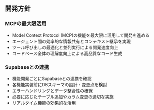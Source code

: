 

## 開発方針

### MCPの最大限活用
- Model Context Protocol (MCP)の機能を最大限に活用して開発を進める
- エージェント間の効率的な情報共有とコンテキスト継承を実現
- ツール呼び出しの最適化と並列実行による開発速度向上
- コードベース全体の理解度向上による高品質なコード生成

### Supabaseとの連携
- 機能開発ごとにSupabaseとの連携を確認
- 各機能実装前にDBスキーマの設計・変更点を検討
- エラーハンドリングとデータ整合性の確保
- 必要に応じたテーブル追加やカラム変更の適切な実施
- リアルタイム機能の効果的な活用 
